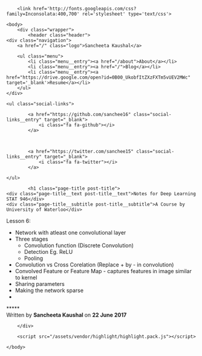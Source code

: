 <!DOCTYPE html>
<html lang="en">
    <head>
        <meta charset="UTF-8">
<meta http-equiv="X-UA-Compatible" content="IE=edge">
<meta name="viewport" content="width=device-width, initial-scale=1">
<title> Notes for Deep Learning STAT 946 — A Course by University of Waterloo &raquo;  Sancheeta Kaushal</title>
<meta name="description" content="Write an awesome description for your new site here. You can edit this line in _config.yml. It will appear in your document head meta (for Google search results) and in your feed.xml site description.
">
<meta name="keywords" content="">
<link rel="canonical" href="http://localhost:4000/notes/2017/06/22/notes-for-deep-learning-waterloo.mdown">
        




<!-- Twitter Cards -->
<meta name="twitter:card" content="summary" />
<meta name="twitter:title" content="Notes for Deep Learning STAT 946" />
<meta name="twitter:description" content="Write an awesome description for your new site here. You can edit this line in _config.yml. It will appear in your document head meta (for Google search results) and in your feed.xml site description.
" />
<meta name="twitter:image" content="http://localhost:4000" />

<!-- Google plus -->
<meta name="author" content="https://www.google.com/+MotaquillahMaddane">
<link rel="author" href="https://www.google.com/+MotaquillahMaddane">

<!-- Open Graph -->
<meta property="og:locale" content="">
<meta property="og:type" content="article">
<meta property="og:title" content="Notes for Deep Learning STAT 946">
<meta property="og:description" content="Write an awesome description for your new site here. You can edit this line in _config.yml. It will appear in your document head meta (for Google search results) and in your feed.xml site description.
">
<meta property="og:url" content="http://localhost:4000/notes/2017/06/22/notes-for-deep-learning-waterloo.mdown">
<meta property="og:site_name" content="Sancheeta Kaushal">

        <link href='http://fonts.googleapis.com/css?family=Inconsolata:400,700' rel='stylesheet' type='text/css'>
<link rel="stylesheet" href="/assets/vendor/normalize-css/normalize.css">
<link rel="stylesheet" href="/css/main.css">

  <link rel="stylesheet" href="/assets/vendor/highlight/styles/solarized_dark.css">

<link rel="stylesheet" href="/assets/vendor/font-awesome/css/font-awesome.css">
    </head>

    <body>
        <div class="wrapper">
            <header class="header">
    <div class="navigation">
        <a href="/" class="logo">Sancheeta Kaushal</a>

        <ul class="menu">
            <li class="menu__entry"><a href="/about">About</a></li>
            <li class="menu__entry"><a href="/">Blog</a></li>
            <li class="menu__entry"><a href="https://drive.google.com/open?id=0B00_UkobfItZXzFXTm5vUEV2MWc" target='_blank'>Resume</a></li>
        </ul>
    </div>

    <ul class="social-links">
        
            <a href="https://github.com/sanchee16" class="social-links__entry" target="_blank">
                <i class="fa fa-github"></i>
            </a>
        

        
            <a href="https://twitter.com/sanchee15" class="social-links__entry" target="_blank">
                <i class="fa fa-twitter"></i>
            </a>
        
    </ul>
</header>

            <h1 class="page-title post-title">
    <div class="page-title__text post-title__text">Notes for Deep Learning STAT 946</div>
    <div class="page-title__subtitle post-title__subtitle">A Course by University of Waterloo</div>
</h1>

<div class="content">
    Lesson 6:

- Network with atleast one convolutional layer 
- Three stages 
	- Convolution function (Discrete Convolution)  
	- Detection Eg. ReLU
	- Pooling
- Convolution vs Cross Corelation (Replace + by - in convolution)
- Convolved Feature or Feature Map - captures features in image similar to kernel 
- Sharing parameters
- Making the network sparse
- 
</div>

<div class="about">
    <div class="about__devider">*****</div>
    <div class="about__text">
        Written by <strong>  Sancheeta Kaushal </strong>
        on <strong>22 June 2017</strong>
    </div>
</div>


        </div>

        <script src="/assets/vendor/highlight/highlight.pack.js"></script>
<script>hljs.initHighlightingOnLoad();</script>
<script src="http://cdn.mathjax.org/mathjax/latest/MathJax.js?config=TeX-AMS-MML_HTMLorMML">
</script>
        
    </body>
</html>